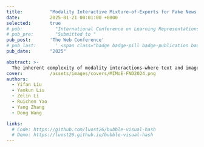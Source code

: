 ```yaml
---
title:          "Modality Interactive Mixture-of-Experts for Fake News Detection"
date:           2025-01-21 00:01:00 +0800
selected:       true
# pub:            "International Conference on Learning Representations (ICLR)"
# pub_pre:        "Submitted to "
pub_post:       'The Web Conference'
# pub_last:       ' <span class="badge badge-pill badge-publication badge-success">Spotlight</span>'
pub_date:       "2025"

abstract: >-
  The inherent complexity of modality interactions—where text and images may complement, contradict, or independently contribute to the veracity of a social media post—presents a significant challenge for effective multimodal fusion in FND. To address these challenges, we introduce \textbf{M}odality \textbf{I}nteractive \textbf{M}ixture-\textbf{o}f-\textbf{E}xperts for \textbf{F}ake \textbf{N}ews \textbf{D}etection (MIMoE-FND), a novel hierarchical MoE framework designed to enhance multimodal fake news detection by explicitly modeling modality interactions through an interaction gating mechanism. Our approach captures modality interactions by considering both unimodal prediction agreement and semantic alignment.
cover:          /assets/images/covers/MIMoE-FND2024.png
authors:
  - Yifan Liu
  - Yaokun Liu
  - Zelin Li
  - Ruichen Yao
  - Yang Zhang
  - Dong Wang

links:
  # Code: https://github.com/luost26/bubble-visual-hash
  # Demo: https://luost26.github.io/bubble-visual-hash
---
```

